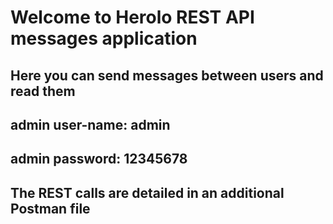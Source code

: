 # Welcome to Herolo REST API messages application
## Here you can send messages between users and read them

## admin user-name: admin
## admin password: 12345678

## The REST calls are detailed in an additional Postman file 

